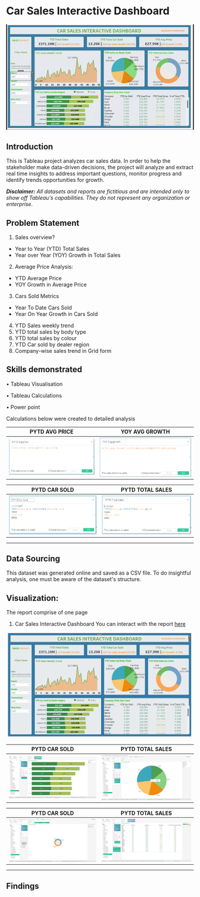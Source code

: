 # Car Sales Interactive Dashboard 

![](CARDASHBOARD.gif)

## Introduction
This is Tableau project analyzes car sales data. In order to help the stakeholder make data-driven decisions, the project will analyze and extract real time insights to address important questions, monitor progress and identify trends opportunities for growth.

_**Disclaimer:** All datasets and reports are fictitious and are intended only to show off Tableau's capabilities. They do not represent any organization or enterprise._

## Problem Statement
1.	Sales overview?
-	Year to Year (YTD) Total Sales
-	Year over Year (YOY) Growth in Total Sales
2.	Average Price Analysis: 
-	YTD Average Price
-	YOY Growth in Average Price
3.	Cars Sold Metrics
-	Year To Date Cars Sold
-	Year On Year Growth in Cars Sold
4.	YTD Sales weekly trend
5.	YTD total sales by body type
6.	YTD total sales by colour
7.	YTD Car sold by dealer region
8.	Company-wise sales trend in Grid form

## Skills demonstrated

•	Tableau Visualisation

•	Tableau Calculations

•	Power point

Calculations below were created to detailed analysis
  
  PYTD AVG PRICE     |  YOY AVG GROWTH
:-------------------:|:---------------------:
![](Calculation1.png)|![](Calculation2.png)

  PYTD CAR SOLD      |  PYTD TOTAL SALES
:-------------------:|:---------------------:
![](Calculation3.png)|![](Calculation4.png)
---

## Data Sourcing 
This dataset was generated online and saved as a CSV file. To do insightful analysis, one must be aware of the dataset's structure.

## Visualization:
The report comprise of one page
1.	Car Sales Interactive Dashboard
You can interact with the report [here](https://public.tableau.com/views/CARSALESINTERACTIVEDASHBOARD/Dashboard1?:language=en-GB&:sid=&:display_count=n&:origin=viz_share_link)

![](Dashboard.png)

  PYTD CAR SOLD      |  PYTD TOTAL SALES
:-------------------:|:---------------------:
![](YTD_Car_Sold_by_Dealer_Region.png)|![](YTD_Sales_by_Body_Style.png)

  PYTD CAR SOLD      |  PYTD TOTAL SALES
:-------------------:|:---------------------:
![](YTD_Total_Sales_by_colour.png)|![](Company_Wise_Sales_Trend.png)

---
## Findings



